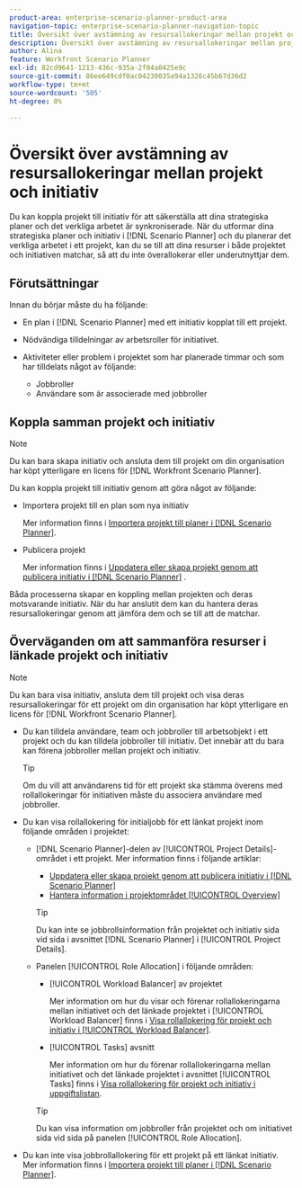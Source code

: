 ```yaml
---
product-area: enterprise-scenario-planner-product-area
navigation-topic: enterprise-scenario-planner-navigation-topic
title: Översikt över avstämning av resursallokeringar mellan projekt och initiativ
description: Översikt över avstämning av resursallokeringar mellan projekt och initiativ
author: Alina
feature: Workfront Scenario Planner
exl-id: 82cd9641-1213-436c-935a-2f04a0425e9c
source-git-commit: 86ee649cdf0ac04230035a94a1326c45b67d36d2
workflow-type: tm+mt
source-wordcount: '505'
ht-degree: 0%

---
```


# Översikt över avstämning av resursallokeringar mellan projekt och initiativ

<!--
<p data-mc-conditions="QuicksilverOrClassic.Draft mode">(NOTE: two more articles were added to split content from here according to where the reconciling can happen) </p>
-->

Du kan koppla projekt till initiativ för att säkerställa att dina strategiska planer och det verkliga arbetet är synkroniserade. När du utformar dina strategiska planer och initiativ i [!DNL Scenario Planner] och du planerar det verkliga arbetet i ett projekt, kan du se till att dina resurser i både projektet och initiativen matchar, så att du inte överallokerar eller underutnyttjar dem.

## Förutsättningar

Innan du börjar måste du ha följande:

* En plan i [!DNL Scenario Planner] med ett initiativ kopplat till ett projekt.
* Nödvändiga tilldelningar av arbetsroller för initiativet.
* Aktiviteter eller problem i projektet som har planerade timmar och som har tilldelats något av följande:

   * Jobbroller
   * Användare som är associerade med jobbroller

## Koppla samman projekt och initiativ

>[!NOTE]
>
>Du kan bara skapa initiativ och ansluta dem till projekt om din organisation har köpt ytterligare en licens för [!DNL Workfront Scenario Planner].

Du kan koppla projekt till initiativ genom att göra något av följande:

* Importera projekt till en plan som nya initiativ

  Mer information finns i [Importera projekt till planer i  [!DNL Scenario Planner]](../scenario-planner/import-projects-to-plans.md).

* Publicera projekt

  Mer information finns i [Uppdatera eller skapa projekt genom att publicera initiativ i  [!DNL Scenario Planner]](../scenario-planner/publish-scenarios-update-projects.md) .

Båda processerna skapar en koppling mellan projekten och deras motsvarande initiativ. När du har anslutit dem kan du hantera deras resursallokeringar genom att jämföra dem och se till att de matchar.

## Överväganden om att sammanföra resurser i länkade projekt och initiativ

>[!NOTE]
>
>Du kan bara visa initiativ, ansluta dem till projekt och visa deras resursallokeringar för ett projekt om din organisation har köpt ytterligare en licens för [!DNL Workfront Scenario Planner].

* Du kan tilldela användare, team och jobbroller till arbetsobjekt i ett projekt och du kan tilldela jobbroller till initiativ. Det innebär att du bara kan förena jobbroller mellan projekt och initiativ.

  >[!TIP]
  >
  >Om du vill att användarens tid för ett projekt ska stämma överens med rollallokeringar för initiativen måste du associera användare med jobbroller.

* Du kan visa rollallokering för initialjobb för ett länkat projekt inom följande områden i projektet:

   * [!DNL Scenario Planner]-delen av [!UICONTROL Project Details]-området i ett projekt. Mer information finns i följande artiklar:

      * [Uppdatera eller skapa projekt genom att publicera initiativ i  [!DNL Scenario Planner]](../scenario-planner/publish-scenarios-update-projects.md)
      * [Hantera information i projektområdet [!UICONTROL Overview]](../manage-work/projects/manage-projects/understand-project-overview-area.md)

     >[!TIP]
     >
     >Du kan inte se jobbrollsinformation från projektet och initiativ sida vid sida i avsnittet [!DNL Scenario Planner] i [!UICONTROL Project Details].

   * Panelen [!UICONTROL Role Allocation] i följande områden:

      * [!UICONTROL Workload Balancer] av projektet

        Mer information om hur du visar och förenar rollallokeringarna mellan initiativet och det länkade projektet i [!UICONTROL Workload Balancer] finns i [Visa rollallokering för projekt och initiativ i [!UICONTROL Workload Balancer]](../scenario-planner/show-role-allocation-workload-balancer.md).

      * [!UICONTROL Tasks] avsnitt

        Mer information om hur du förenar rollallokeringarna mellan initiativet och det länkade projektet i avsnittet [!UICONTROL Tasks] finns i [Visa rollallokering för projekt och initiativ i uppgiftslistan](../scenario-planner/show-role-allocation-task-list-nwe.md).

     >[!TIP]
     >
     >Du kan visa information om jobbroller från projektet och om initiativet sida vid sida på panelen [!UICONTROL Role Allocation].

* Du kan inte visa jobbrollallokering för ett projekt på ett länkat initiativ. Mer information finns i [Importera projekt till planer i  [!DNL Scenario Planner]](../scenario-planner/import-projects-to-plans.md).

  <!--
  <MadCap:conditionalText data-mc-conditions="QuicksilverOrClassic.Draft mode">
  (NOTE: this might change - project job role visibility into initiative)
  </MadCap:conditionalText>
  -->
